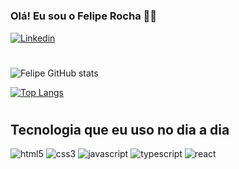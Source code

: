 #
### Olá! Eu sou o Felipe Rocha 🙋‍♂️


[![Linkedin](https://img.shields.io/badge/LinkedIn-0077B5?style=for-the-badge&logo=linkedin&logoColor=white)](https://www.linkedin.com/in/felipe-rocha-4006a126b/)
#

![Felipe GitHub
stats](https://github-readme-stats.vercel.app/api?username=feeeehhhh&show_icons=true&theme=radical)

[![Top Langs](https://github-readme-stats.vercel.app/api/top-langs/?username=feeeehhhh)](https://github.com/feeeehhhh/github-readme-stats)
#
## Tecnologia que eu uso no dia a dia

<ul style="display: flex; list-style: none;
;padding: 0;">
<div>
    <img src="https://img.shields.io/badge/HTML5-E34F26?style=for-the-badge&logo=html5&logoColor=white" alt="html5">
    <img src="https://img.shields.io/badge/CSS3-1572B6?style=for-the-badge&logo=css3&logoColor=white" alt="css3">
    <img src="https://img.shields.io/badge/JavaScript-323330?style=for-the-badge&logo=javascript&logoColor=F7DF1E" alt="javascript">
    <img src="https://img.shields.io/badge/TypeScript-007ACC?style=for-the-badge&logo=typescript&logoColor=white" alt="typescript">
    <img src="https://img.shields.io/badge/React-20232A?style=for-the-badge&logo=react&logoColor=61DAFB" alt="react">
</div>
